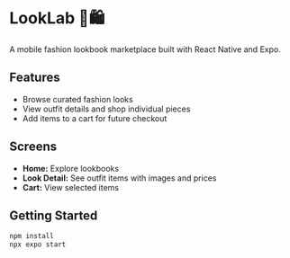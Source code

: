 # LookLab 👗🛍

A mobile fashion lookbook marketplace built with React Native and Expo.

## Features

- Browse curated fashion looks
- View outfit details and shop individual pieces
- Add items to a cart for future checkout

## Screens

- **Home:** Explore lookbooks
- **Look Detail:** See outfit items with images and prices
- **Cart:** View selected items

## Getting Started

```bash
npm install
npx expo start
